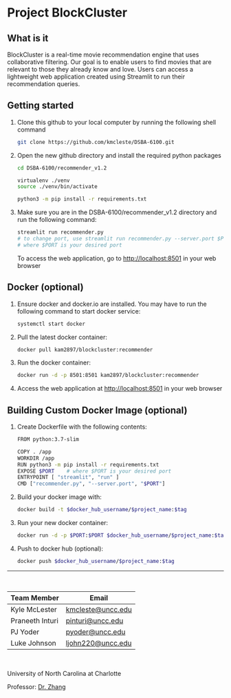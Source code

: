 # Project BlockCluster

## What is it

BlockCluster is a real-time movie recommendation engine that uses collaborative filtering. Our goal is to enable users to find movies that are relevant to those they already know and love. Users can access a lightweight web application created using Streamlit to run their recommendation queries.

## Getting started

1. Clone this github to your local computer by running the following shell command

    ```bash
    git clone https://github.com/kmcleste/DSBA-6100.git
    ```

2. Open the new github directory and install the required python packages

    ```bash
    cd DSBA-6100/recommender_v1.2

    virtualenv ./venv
    source ./venv/bin/activate

    python3 -m pip install -r requirements.txt
    ```


3. Make sure you are in the DSBA-6100/recommender_v1.2 directory and run the following command:

    ```bash
    streamlit run recommender.py
    # to change port, use streamlit run recommender.py --server.port $PORT
    # where $PORT is your desired port
    ```

    To access the web application, go to <http://localhost:8501> in your web browser

## Docker (optional)

1. Ensure docker and docker.io are installed. You may have to run the following command to start docker service:

    ```bash
    systemctl start docker
    ```


2. Pull the latest docker container:

    ```bash
    docker pull kam2897/blockcluster:recommender
    ```

3. Run the docker container:

    ```bash
    docker run -d -p 8501:8501 kam2897/blockcluster:recommender
    ```

4. Access the web application at <http://localhost:8501> in your web browser

## Building Custom Docker Image (optional)

1. Create Dockerfile with the following contents:

    ```bash
    FROM python:3.7-slim

    COPY . /app
    WORKDIR /app
    RUN python3 -m pip install -r requirements.txt
    EXPOSE $PORT    # where $PORT is your desired port 
    ENTRYPOINT [ "streamlit", "run" ]
    CMD ["recommender.py", "--server.port", "$PORT"]
    ```

2. Build your docker image with:

    ```bash
    docker build -t $docker_hub_username/$project_name:$tag
    ```

3. Run your new docker container:

    ```bash
    docker run -d -p $PORT:$PORT $docker_hub_username/$project_name:$tag
    ```

4. Push to docker hub (optional):

    ```bash
    docker push $docker_hub_username/$project_name:$tag
    ```


---  

<br>

| Team Member   |       Email         |
| -----------   | --------------------|
| Kyle McLester | <kmcleste@uncc.edu> |
| Praneeth Inturi| <pinturi@uncc.edu>  |
| PJ Yoder      | <pyoder@uncc.edu>   |
| Luke Johnson  | <ljohn220@uncc.edu> |

<br>

University of North Carolina at Charlotte


Professor: [Dr. Zhang](https://belkcollege.charlotte.edu/directory/dongsong-zhang)
